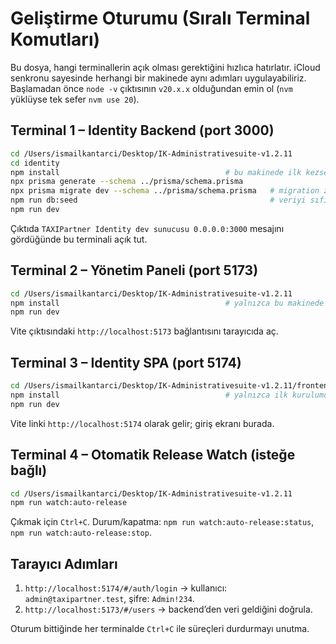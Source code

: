 # Geliştirme Oturumu (Sıralı Terminal Komutları)

Bu dosya, hangi terminallerin açık olması gerektiğini hızlıca hatırlatır. iCloud senkronu sayesinde herhangi bir makinede aynı adımları uygulayabiliriz. Başlamadan önce `node -v` çıktısının `v20.x.x` olduğundan emin ol (`nvm` yüklüyse tek sefer `nvm use 20`).

## Terminal 1 – Identity Backend (port 3000)
```bash
cd /Users/ismailkantarci/Desktop/IK-Administrativesuite-v1.2.11
cd identity
npm install                                     # bu makinede ilk kezse
npx prisma generate --schema ../prisma/schema.prisma
npx prisma migrate dev --schema ../prisma/schema.prisma   # migration zaten uygulandıysa atla
npm run db:seed                                           # veriyi sıfırlamak istemiyorsan atla
npm run dev
```
Çıktıda `TAXIPartner Identity dev sunucusu 0.0.0.0:3000` mesajını gördüğünde bu terminali açık tut.

## Terminal 2 – Yönetim Paneli (port 5173)
```bash
cd /Users/ismailkantarci/Desktop/IK-Administrativesuite-v1.2.11
npm install                                     # yalnızca bu makinede ilk kezse
npm run dev
```
Vite çıktısındaki `http://localhost:5173` bağlantısını tarayıcıda aç.

## Terminal 3 – Identity SPA (port 5174)
```bash
cd /Users/ismailkantarci/Desktop/IK-Administrativesuite-v1.2.11/frontend
npm install                                     # yalnızca ilk kurulumda
npm run dev
```
Vite linki `http://localhost:5174` olarak gelir; giriş ekranı burada.

## Terminal 4 – Otomatik Release Watch (isteğe bağlı)
```bash
cd /Users/ismailkantarci/Desktop/IK-Administrativesuite-v1.2.11
npm run watch:auto-release
```
Çıkmak için `Ctrl+C`. Durum/kapatma: `npm run watch:auto-release:status`, `npm run watch:auto-release:stop`.

## Tarayıcı Adımları
1. `http://localhost:5174/#/auth/login` → kullanıcı: `admin@taxipartner.test`, şifre: `Admin!234`.
2. `http://localhost:5173/#/users` → backend’den veri geldiğini doğrula.

Oturum bittiğinde her terminalde `Ctrl+C` ile süreçleri durdurmayı unutma.
